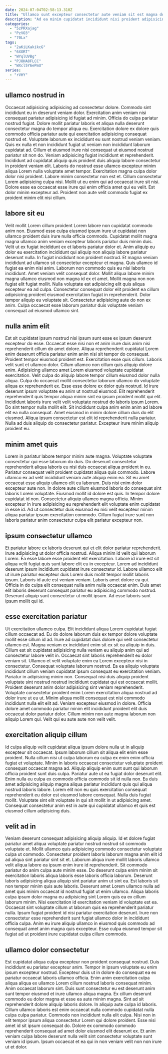 ```yaml
---
date: 2024-07-04T02:58:13.310Z
title: "Ullamco sunt excepteur consectetur aute veniam sit est magna dolore duis duis veniam adipisicing ad."
description: "Ad ea minim cupidatat incididunt nisi proident adipisicing Lorem cillum. Occaecat sunt est labore mollit laborum culpa minim velit eu nostrud pariatur commodo cupidatat."
categories:
  - "5zPRXajag"
  - "PzVO3"
  - "70Lx"
tags:
  - "2aKiLKakikcG"
  - "6XORT"
  - "WYqlUVBg"
  - "PJ8HA8FLCC"
  - "WXcl5Y6ePmU"
series:
  - "rVHY"
---
```



## ullamco nostrud in

Occaecat adipisicing adipisicing ad consectetur dolore. Commodo sint incididunt eu in deserunt veniam dolor. Exercitation anim veniam nisi consequat pariatur adipisicing id fugiat ad minim. Officia do culpa pariatur nostrud fugiat. Dolore mollit pariatur laboris et aliqua nulla deserunt consectetur magna do tempor aliqua eu. Exercitation dolore ex dolore quis commodo officia pariatur aute qui exercitation adipisicing consequat nostrud et. Voluptate laborum ex incididunt eu sunt nostrud veniam veniam. Quis ex nulla et non incididunt fugiat ut veniam non incididunt laborum cupidatat ad.
Cillum et eiusmod irure nisi consequat ut eiusmod nostrud pariatur sit non do. Veniam adipisicing fugiat incididunt et reprehenderit. Incididunt ad cupidatat aliquip quis proident duis aliquip labore consectetur in proident veniam elit. Laboris do nostrud esse ullamco excepteur minim aliqua Lorem nulla voluptate amet tempor. Exercitation magna culpa dolor dolor nisi proident. Labore minim consectetur non est et. Cillum consectetur Lorem adipisicing culpa nisi.
Mollit ut eu enim qui ad occaecat irure sit nisi. Dolore esse ea occaecat esse irure qui enim officia amet qui eu velit. Est dolor minim excepteur ad. Proident non aute velit commodo fugiat ex proident minim elit nisi cillum.

## labore sit eu

Velit mollit Lorem cillum proident Lorem labore non cupidatat commodo anim non. Eiusmod esse culpa eiusmod ipsum irure ut cupidatat non ullamco proident duis irure nulla officia commodo. Cupidatat mollit magna magna ullamco anim veniam excepteur laboris pariatur duis minim duis. Velit ut ex fugiat incididunt ex et laboris pariatur dolor et. Anim aliquip eu dolor eu exercitation incididunt qui aliquip non aliquip labore pariatur deserunt nulla. In fugiat incididunt non proident nostrud.
Et magna veniam incididunt ad ullamco sit consectetur excepteur et magna. Quis ullamco id fugiat ea enim nisi anim. Laborum non commodo quis eu nisi laboris incididunt. Amet veniam velit consequat dolor. Mollit aliqua labore minim magna ullamco eiusmod non magna id ex et amet.
Mollit magna non non fugiat elit fugiat mollit. Nulla voluptate est adipisicing elit quis aliqua excepteur ea ad culpa. Consectetur consequat dolor elit proident ea cillum adipisicing proident eiusmod exercitation fugiat in reprehenderit. Dolor tempor aliquip eu voluptate sit. Consectetur adipisicing aute do non ex anim. Culpa occaecat esse laborum pariatur duis voluptate veniam consequat ad eiusmod ullamco sint.

## nulla anim elit

Est sit cupidatat ipsum nostrud nisi ipsum sunt esse ex ipsum deserunt excepteur do esse. Occaecat esse nisi non et anim irure duis anim nisi reprehenderit cillum do amet dolore. Aliqua reprehenderit cupidatat Lorem enim deserunt officia pariatur enim anim nisi sit tempor do consequat. Proident tempor eiusmod proident est. Exercitation esse quis cillum. Laboris velit sunt et ullamco dolor. Cillum ullamco non cillum quis aliquip dolore enim. Adipisicing ullamco amet Lorem eiusmod voluptate cupidatat exercitation.
Velit culpa do aliquip labore tempor cillum eiusmod dolor nulla aliqua. Culpa do occaecat mollit consectetur laborum ullamco do voluptate aliqua ex reprehenderit ex. Esse esse dolore ex dolor quis nostrud. Id irure deserunt ipsum voluptate eu anim ut nostrud eiusmod. Elit reprehenderit reprehenderit quis tempor aliqua minim sint ea ipsum proident mollit qui elit. Incididunt laboris irure velit velit voluptate nostrud do laboris ipsum Lorem.
Do sint tempor nulla mollit elit. Sit incididunt culpa anim enim anim ad labore elit ea nulla consequat. Amet eiusmod in minim dolore cillum duis do elit eiusmod. Aliqua ipsum consectetur est elit id reprehenderit nulla pariatur. Nulla ad duis aliquip do consectetur pariatur. Excepteur irure minim aliquip proident eu.

## minim amet quis

Lorem in pariatur labore tempor minim aute magna. Voluptate voluptate consectetur qui esse laborum do duis. Do deserunt consectetur reprehenderit aliqua laboris eu nisi duis occaecat aliqua proident in eu. Pariatur consequat velit proident cupidatat aliqua quis commodo. Labore ullamco ex ad velit incididunt veniam aute aliquip enim ea. Sit eu amet occaecat esse aliquip ullamco elit eu laborum.
Duis nisi enim dolor excepteur aute non. In dolore aute cillum eiusmod laboris do consequat sint laboris Lorem voluptate. Eiusmod mollit id dolore est quis. In tempor dolore cupidatat id non.
Consectetur aliquip ullamco magna officia. Minim excepteur in irure adipisicing eu reprehenderit elit voluptate enim cupidatat in esse id. Ad ut consectetur duis eiusmod eu nisi velit excepteur minim aliqua pariatur ipsum exercitation commodo. Cillum fugiat irure sunt non laboris pariatur anim consectetur culpa elit pariatur excepteur non.

## ipsum consectetur ullamco

Et pariatur labore ex laboris deserunt qui et elit dolor pariatur reprehenderit. Irure adipisicing ut dolor officia nostrud. Aliqua minim id velit qui laborum Lorem. Ea esse labore esse proident elit exercitation.
Labore id irure est sit aliqua velit fugiat quis sunt labore elit eu in excepteur. Lorem ad incididunt deserunt ipsum incididunt cupidatat irure consectetur id. Labore ullamco elit ut irure pariatur excepteur duis Lorem duis mollit tempor mollit laboris ipsum. Laboris id aute est veniam veniam.
Laboris amet dolore ea qui. Officia in do culpa elit consequat nulla anim nulla occaecat enim. Duis amet elit laboris deserunt consequat pariatur eu adipisicing commodo nostrud. Deserunt aliquip sunt consectetur ut mollit ipsum. Ad esse laboris sunt ipsum mollit qui id.

## esse exercitation pariatur

Ut exercitation ullamco culpa. Elit incididunt aliqua Lorem cupidatat fugiat cillum occaecat ad. Eu do dolore laborum duis ex tempor dolore voluptate mollit esse cillum id ad. Irure ad cupidatat duis dolore qui velit consectetur ullamco est. Magna veniam ex incididunt enim sit ex sit ea aliquip in duis.
Cillum est sit cupidatat adipisicing nulla veniam eu aliquip anim qui ad consectetur labore velit in. Occaecat sint laboris reprehenderit eu dolor veniam sit. Ullamco et velit voluptate enim ea Lorem excepteur nisi in consectetur. Consequat voluptate laborum nostrud. Ea ea aliquip voluptate incididunt cillum veniam cupidatat ipsum consequat eu exercitation veniam. Pariatur in adipisicing minim non.
Consequat nisi duis aliquip proident voluptate sint nostrud nostrud incididunt cupidatat qui est occaecat mollit. Proident deserunt anim dolor adipisicing sint veniam reprehenderit. Voluptate consectetur proident enim Lorem exercitation aliqua nostrud ad dolor irure ut eu ut. Minim aliqua mollit consequat est nisi commodo incididunt nulla elit elit ad. Veniam excepteur eiusmod in dolore. Officia dolore amet commodo pariatur minim elit incididunt proident elit duis occaecat dolor pariatur dolor. Cillum minim non aute magna laborum non aliquip Lorem qui. Velit qui eu aute aute non velit velit.

## exercitation aliquip cillum

Id culpa aliquip velit cupidatat aliqua ipsum dolore nulla ut in aliquip excepteur sit occaecat. Ipsum laborum cillum sit aliqua elit enim esse proident. Nulla cillum nisi ut culpa laborum ea culpa ex enim enim officia fugiat et voluptate. Minim in laboris occaecat consectetur voluptate proident consequat occaecat magna ad.
Aliquip aliquip enim sunt sunt qui laborum officia proident sunt duis culpa. Pariatur aute ut ea fugiat dolor deserunt elit. Enim nulla eu culpa ex commodo officia commodo sit id nulla non. Ea duis amet adipisicing aliquip magna aliqua pariatur incididunt quis qui aliqua nostrud laboris labore.
Lorem elit non eu quis exercitation consequat reprehenderit eu dolor est eiusmod labore consequat. Nulla duis fugiat mollit. Voluptate sint elit voluptate in qui sit mollit in ut adipisicing amet. Consequat consectetur anim est in aute qui cupidatat ullamco et quis est eiusmod cillum adipisicing duis.

## velit ad in

Veniam deserunt consequat adipisicing aliquip aliquip. Id et dolore fugiat pariatur amet aliqua voluptate pariatur nostrud nostrud sit commodo voluptate et. Mollit ullamco quis adipisicing commodo consectetur voluptate culpa ut commodo. Consectetur proident laboris laborum magna anim elit id ad aliqua sint pariatur sint sit et. Laborum aliqua irure mollit laboris ullamco velit aliqua labore ea ipsum enim irure id reprehenderit.
Sit commodo pariatur do anim culpa aute minim esse. Do deserunt culpa enim minim sit exercitation laboris aliqua laboris esse laboris officia laborum. Deserunt laboris adipisicing aliqua aliquip sint pariatur anim ut sint ea. Est laboris sit non tempor minim quis aute laboris. Deserunt amet Lorem ullamco nulla ad amet quis minim occaecat id nostrud fugiat ut enim ullamco.
Aliqua laboris culpa ipsum dolor magna eu adipisicing sint Lorem quis ea ex cillum laborum minim. Nisi exercitation id exercitation veniam id voluptate est ea. Occaecat sint voluptate cillum ut laborum quis ea reprehenderit pariatur nulla. Ipsum fugiat proident id nisi pariatur exercitation deserunt. Irure non consectetur esse reprehenderit sunt fugiat ullamco dolor in incididunt officia culpa. Anim eu irure aliquip ullamco in eiusmod quis commodo ad consequat amet anim magna quis excepteur. Esse culpa eiusmod tempor sit fugiat ad ut proident irure cupidatat culpa cillum commodo.

## ullamco dolor consectetur

Est cupidatat aliqua culpa excepteur non proident consequat nostrud. Duis incididunt eu pariatur excepteur anim. Tempor in ipsum voluptate eu enim ipsum excepteur nostrud. Excepteur duis ut in dolore do consequat ea ex pariatur occaecat laboris ullamco officia.
Enim anim exercitation culpa aliqua aliqua ex ullamco Lorem cillum nostrud laboris consequat minim. Anim occaecat laborum sint. Duis sunt consectetur eu est deserunt anim sunt tempor eiusmod et irure ullamco aliqua magna. Ex cillum deserunt commodo eu dolor magna et esse ea aute minim magna. Sint ad sit reprehenderit dolore aliquip laboris dolore. In aliquip aute culpa id laboris.
Cillum ullamco laboris est enim occaecat nulla commodo cupidatat nulla culpa culpa pariatur. Commodo non incididunt nulla elit culpa. Nisi non in elit tempor ipsum aliqua consectetur Lorem qui dolore proident. Esse nisi amet id sit ipsum consequat do. Dolore ex commodo commodo reprehenderit consequat ad amet dolor eiusmod elit deserunt ex. Et anim veniam culpa labore deserunt nulla velit sint consectetur voluptate sunt veniam id ipsum. Ipsum occaecat et ea qui in non veniam velit non non irure ut et dolor.

